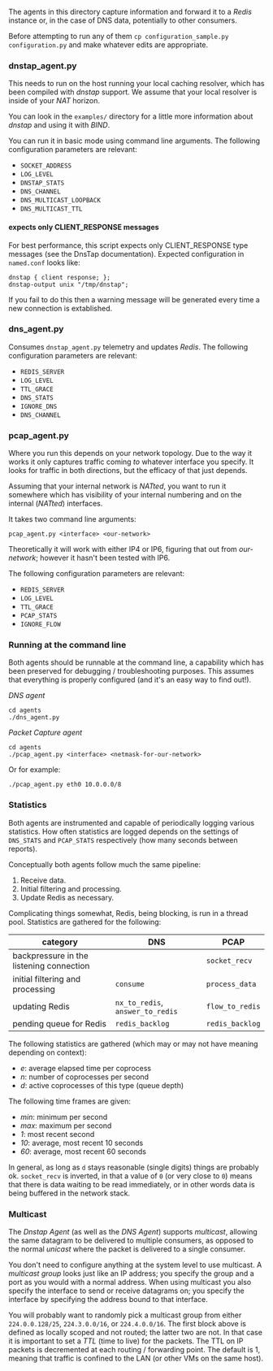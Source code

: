 The agents in this directory capture information and forward it to a _Redis_ instance or, in the
case of DNS data, potentially to other consumers.

Before attempting to run any of them `cp configuration_sample.py configuration.py` and make
whatever edits are appropriate.

### dnstap_agent.py

This needs to run on the host running your local caching resolver, which has been compiled with _dnstap_ support.
We assume that your local resolver is inside of your _NAT_ horizon.

You can look in the `examples/` directory for a little more information about _dnstap_ and using it with _BIND_.

You can run it in basic mode using command line arguments. The following configuration parameters are relevant:

* `SOCKET_ADDRESS`
* `LOG_LEVEL`
* `DNSTAP_STATS`
* `DNS_CHANNEL`
* `DNS_MULTICAST_LOOPBACK`
* `DNS_MULTICAST_TTL`

#### expects only CLIENT_RESPONSE messages

For best performance, this script expects only CLIENT_RESPONSE type messages (see the DnsTap documentation).
Expected configuration in `named.conf` looks like:

```
dnstap { client response; };
dnstap-output unix "/tmp/dnstap";
```

If you fail to do this then a warning message will be generated every time a new connection is extablished.

### dns_agent.py

Consumes `dnstap_agent.py` telemetry and updates _Redis_. The following configuration parameters are relevant:

* `REDIS_SERVER`
* `LOG_LEVEL`
* `TTL_GRACE`
* `DNS_STATS`
* `IGNORE_DNS`
* `DNS_CHANNEL`

### pcap_agent.py

Where you run this depends on your network topology. Due to the way it works it only captures traffic coming
_to_ whatever interface you specify. It looks for traffic in both directions, but the efficacy of that
just depends.

Assuming that your internal network is _NATted_, you want to run it somewhere which has visibility of your internal numbering
and on the internal (_NATted_) interfaces.

It takes two command line arguments:

```
pcap_agent.py <interface> <our-network>
```

Theoretically it will work with either IP4 or IP6, figuring that out from _our-network_; however it hasn't been
tested with IP6.

The following configuration parameters are relevant:

* `REDIS_SERVER`
* `LOG_LEVEL`
* `TTL_GRACE`
* `PCAP_STATS`
* `IGNORE_FLOW`

### Running at the command line

Both agents should be runnable at the command line, a capability which has been preserved for debugging / troubleshooting purposes. This assumes that everything is properly configured (and it's an easy way to find out!).

*DNS agent*

```
cd agents
./dns_agent.py
```

*Packet Capture agent*

```
cd agents
./pcap_agent.py <interface> <netmask-for-our-network>
```

Or for example:

```
./pcap_agent.py eth0 10.0.0.0/8
```

### Statistics

Both agents are instrumented and capable of periodically logging various statistics. How often statistics
are logged depends on the settings of `DNS_STATS` and `PCAP_STATS` respectively (how many seconds between reports).

Conceptually both agents follow much the same pipeline:

1. Receive data.
1. Initial filtering and processing.
1. Update Redis as necessary.

Complicating things somewhat, Redis, being blocking, is run in a thread pool. Statistics are gathered for
the following:

| category | DNS | PCAP |
| -------- | --- | ---- |
| backpressure in the listening connection | | `socket_recv` |
| initial filtering and processing | `consume` | `process_data` |
| updating Redis | `nx_to_redis`, `answer_to_redis` | `flow_to_redis` |
| pending queue for Redis | `redis_backlog` | `redis_backlog` |

The following statistics are gathered (which may or may not have meaning depending on context):

* *e*: average elapsed time per coprocess
* *n*: number of coprocesses per second
* *d*: active coprocesses of this type (queue depth)

The following time frames are given:

* *min*: minimum per second
* *max*: maximum per second
* *1*: most recent second
* *10*: average, most recent 10 seconds
* *60*: average, most recent 60 seconds

In general, as long as `d` stays reasonable (single digits) things are probably ok. `socket_recv` is
inverted, in that a value of `0` (or very close to `0`) means that there is data waiting to be read
immediately, or in other words data is being buffered in the network stack.

### Multicast

The _Dnstap Agent_ (as well as the _DNS Agent_) supports _multicast_, allowing the same datagram to be
delivered to multiple consumers, as opposed to the normal _unicast_ where the packet is delivered to
a single consumer.

You don't need to configure anything at the system level to use multicast. A _multicast group_ looks
just like an IP address; you specify the group and a port as you would with a normal address.
When using multicast you also specify the interface to send or receive
datagrams on; you specify the interface by specifying the address bound to that interface.

You will probably want to randomly pick a multicast group from either `224.0.0.128/25`, `224.3.0.0/16`, or
`224.4.0.0/16`. The first block above is defined as locally scoped and not routed; the latter two are not. In that case
it is important to set a _TTL_ (time to live) for the packets. The TTL on IP packets is decremented at
each routing / forwarding point. The default is 1, meaning that traffic is confined to the LAN (or other
VMs on the same host).
